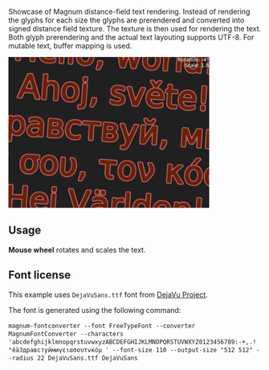 Showcase of Magnum distance-field text rendering. Instead of rendering the
glyphs for each size the glyphs are prerendered and converted into signed
distance field texture. The texture is then used for rendering the text. Both
glyph prerendering and the actual text layouting supports UTF-8. For mutable
text, buffer mapping is used.

![Text](text.png)

Usage
-----

**Mouse wheel** rotates and scales the text.

Font license
------------

This example uses `DejaVuSans.ttf` font from [DejaVu Project](dejavu-fonts.org).

The font is generated using the following command:

    magnum-fontconverter --font FreeTypeFont --converter MagnumFontConverter --characters 'abcdefghijklmnopqrstuvwxyzABCDEFGHIJKLMNOPQRSTUVWXYZ0123456789:-+,.!°ěäЗдравстуймиγειασουτνκόμ ' --font-size 110 --output-size "512 512" --radius 22 DejaVuSans.ttf DejaVuSans
